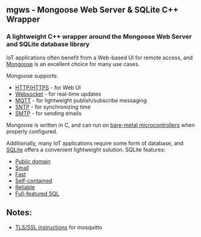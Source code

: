 ## mgws - Mongoose Web Server & SQLite C++ Wrapper
### A lightweight C++ wrapper around the Mongoose Web Server and SQLite database library

IoT applications often benefit from a Web-based UI for remote access, and [Mongoose](https://mongoose.ws) is an excellent choice for many use cases.

Mongoose supports:
  * [HTTP/HTTPS](https://mongoose.ws/documentation/#http-1) - for Web UI
  * [Websocket](https://mongoose.ws/documentation/#websocket-1) - for real-time updates
  * [MQTT](https://mongoose.ws/documentation/#mqtt-1) - for lightweight publish/subscribe messaging
  * [SNTP](https://mongoose.ws/documentation/#sntp) - for synchronizing time
  * [SMTP](https://mongoose.ws/documentation/tutorials/smtp/smtp-client/) - for sending emails

Mongoose is written in C, and can run on [bare-metal microcontrollers](https://mongoose.ws/documentation/#stm32) when properly configured.

Additionally, many IoT applications require some form of database, and [SQLite](https://www.sqlite.org/) offers a convenient lightweight solution.
SQLite features:
  * [Public domain](https://www.sqlite.org/copyright.html)
  * [Small](https://www.sqlite.org/footprint.html)
  * [Fast](https://www.sqlite.org/fasterthanfs.html)
  * [Self-contained](https://www.sqlite.org/selfcontained.html)
  * [Reliable](https://www.sqlite.org/hirely.html)
  * [Full-featured SQL](https://www.sqlite.org/fullsql.html)

## Notes:
  * [TLS/SSL instructions](http://www.steves-internet-guide.com/using-lets-encrypt-certificate-mosquitto/) for mosquitto
